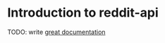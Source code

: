# Introduction to reddit-api

TODO: write [great documentation](http://jacobian.org/writing/what-to-write/)
